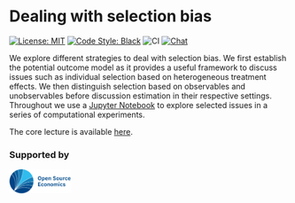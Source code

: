 # Dealing with selection bias


[![License: MIT](https://img.shields.io/badge/License-MIT-yellow.svg)](https://opensource.org/licenses/MIT) [![Code Style: Black](https://img.shields.io/badge/code%20style-black-000000.svg)](https://github.com/psf/black) ![CI](https://github.com/peisenha/TUM-teaching-sample/workflows/CI/badge.svg) [![Chat](https://img.shields.io/badge/zulip-join_chat-brightgreen.svg)](https://chat.zulip.org)


We explore different strategies to deal with selection bias. We first establish the potential outcome model as it provides a useful framework to discuss issues such as individual selection based on heterogeneous treatment effects. We then distinguish selection based on observables and unobservables before discussion estimation in their respective settings. Throughout we use a [Jupyter Notebook](https://jupyter.readthedocs.io/en/latest) to explore selected issues in a series of computational experiments.

The core lecture is available [here](lecture.ipynb).


### Supported by

<img src="https://raw.githubusercontent.com/OpenSourceEconomics/ose-corporate-design/master/logos/OSE_logo_RGB.svg" width="22%"/>
